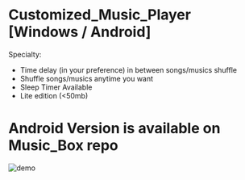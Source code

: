 # Customized_Music_Player [Windows / Android]

Specialty: </br> 
- Time delay (in your preference) in between songs/musics shuffle
- Shuffle songs/musics anytime you want
- Sleep Timer Available
- Lite edition (<50mb)

<h1> Android Version is available on Music_Box repo </h1>

![demo](https://user-images.githubusercontent.com/106484271/184918974-a7e7c0c3-d355-451f-bdcb-7c4c96a20176.png)
